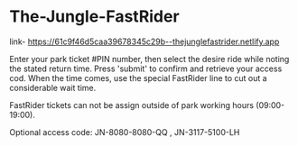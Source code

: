# The-Jungle-FastRider
link- https://61c9f46d5caa39678345c29b--thejunglefastrider.netlify.app

 Enter your park ticket #PIN number, then select the desire  ride while noting the stated return time.
 Press 'submit' to confirm and retrieve your access cod.
 When the time comes, use the special FastRider line to cut out a considerable wait time.
 
 FastRider tickets can not be assign outside of park working hours (09:00-19:00).
 
 Optional access code:
 JN-8080-8080-QQ ,
 JN-3117-5100-LH
 
